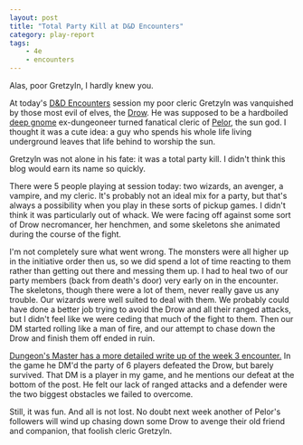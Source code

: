 ```yaml
---
layout: post
title: "Total Party Kill at D&D Encounters"
category: play-report
tags: 
    - 4e
    - encounters
---
```


Alas, poor Gretzyln, I hardly knew you.

At today's [D&D Encounters][1] session my poor cleric Gretzyln was vanquished by those most evil of elves, the [Drow][2]. He was supposed to be a hardboiled [deep gnome][3] ex-dungeoneer turned fanatical cleric of [Pelor][4], the sun god. I thought it was a cute idea: a guy who spends his whole life living underground leaves that life behind to worship the sun.

Gretzyln was not alone in his fate: it was a total party kill. I didn't think this blog would earn its name so quickly.

There were 5 people playing at session today: two wizards, an avenger, a vampire, and my cleric. It's probably not an ideal mix for a party, but that's always a possibility when you play in these sorts of pickup games. I didn't think it was particularly out of whack. We were facing off against some sort of Drow necromancer, her henchmen, and some skeletons she animated during the course of the fight.

I'm not completely sure what went wrong. The monsters were all higher up in the initiative order then us, so we did spend a lot of time reacting to them rather than getting out there and messing them up. I had to heal two of our party members (back from death's door) very early on in the encounter. The skeletons, though there were a lot of them, never really gave us any trouble. Our wizards were well suited to deal with them. We probably could have done a better job trying to avoid the Drow and all their ranged attacks, but I didn't feel like we were ceding that much of the fight to them. Then our DM started rolling like a man of fire, and our attempt to chase down the Drow and finish them off ended in ruin.

[Dungeon's Master has a more detailed write up of the week 3 encounter.][5] In the game he DM'd the party of 6 players defeated the Drow, but barely survived. That DM is a player in my game, and he mentions our defeat at the bottom of the post. He felt our lack of ranged attacks and a defender were the two biggest obstacles we failed to overcome.

Still, it was fun. And all is not lost. No doubt next week another of Pelor's followers will wind up chasing down some Drow to avenge their old friend and companion, that foolish cleric Gretzyln.


[1]: /blog/dnd-encounters
[2]: http://en.wikipedia.org/wiki/Drow_(Dungeons_%26_Dragons)
[3]: http://en.wikipedia.org/wiki/Svirfneblin
[4]: http://en.wikipedia.org/wiki/Pelor
[5]: http://dungeonsmaster.com/2012/06/dd-encounters-web-of-the-spider-queen-week-3/
